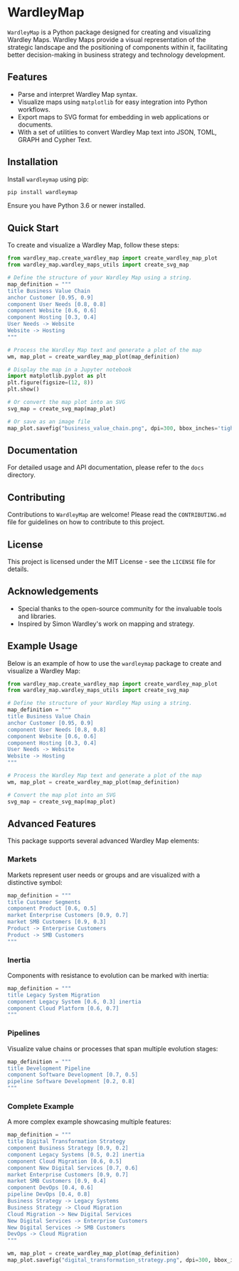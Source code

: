 # WardleyMap

`WardleyMap` is a Python package designed for creating and visualizing Wardley Maps. Wardley Maps provide a visual representation of the strategic landscape and the positioning of components within it, facilitating better decision-making in business strategy and technology development.

## Features

- Parse and interpret Wardley Map syntax.
- Visualize maps using `matplotlib` for easy integration into Python workflows.
- Export maps to SVG format for embedding in web applications or documents.
- With a set of utilities to convert Wardley Map text into JSON, TOML, GRAPH and Cypher Text.

## Installation

Install `wardleymap` using pip:

```bash
pip install wardleymap
```

Ensure you have Python 3.6 or newer installed.

## Quick Start

To create and visualize a Wardley Map, follow these steps:

```python
from wardley_map.create_wardley_map import create_wardley_map_plot
from wardley_map.wardley_maps_utils import create_svg_map

# Define the structure of your Wardley Map using a string.
map_definition = """
title Business Value Chain
anchor Customer [0.95, 0.9]
component User Needs [0.8, 0.8]
component Website [0.6, 0.6]
component Hosting [0.3, 0.4]
User Needs -> Website
Website -> Hosting
"""

# Process the Wardley Map text and generate a plot of the map
wm, map_plot = create_wardley_map_plot(map_definition)

# Display the map in a Jupyter notebook
import matplotlib.pyplot as plt
plt.figure(figsize=(12, 8))
plt.show()

# Or convert the map plot into an SVG
svg_map = create_svg_map(map_plot)

# Or save as an image file
map_plot.savefig("business_value_chain.png", dpi=300, bbox_inches='tight')
```

## Documentation

For detailed usage and API documentation, please refer to the `docs` directory.

## Contributing

Contributions to `WardleyMap` are welcome! Please read the `CONTRIBUTING.md` file for guidelines on how to contribute to this project.

## License

This project is licensed under the MIT License - see the `LICENSE` file for details.

## Acknowledgements

- Special thanks to the open-source community for the invaluable tools and libraries.
- Inspired by Simon Wardley's work on mapping and strategy.

## Example Usage

Below is an example of how to use the `wardleymap` package to create and visualize a Wardley Map:

```python
from wardley_map.create_wardley_map import create_wardley_map_plot
from wardley_map.wardley_maps_utils import create_svg_map

# Define the structure of your Wardley Map using a string.
map_definition = """
title Business Value Chain
anchor Customer [0.95, 0.9]
component User Needs [0.8, 0.8]
component Website [0.6, 0.6]
component Hosting [0.3, 0.4]
User Needs -> Website
Website -> Hosting
"""

# Process the Wardley Map text and generate a plot of the map
wm, map_plot = create_wardley_map_plot(map_definition)

# Convert the map plot into an SVG
svg_map = create_svg_map(map_plot)
```

## Advanced Features

This package supports several advanced Wardley Map elements:

### Markets

Markets represent user needs or groups and are visualized with a distinctive symbol:

```python
map_definition = """
title Customer Segments
component Product [0.6, 0.5]
market Enterprise Customers [0.9, 0.7]
market SMB Customers [0.9, 0.3]
Product -> Enterprise Customers
Product -> SMB Customers
"""
```

### Inertia

Components with resistance to evolution can be marked with inertia:

```python
map_definition = """
title Legacy System Migration
component Legacy System [0.6, 0.3] inertia
component Cloud Platform [0.6, 0.7]
"""
```

### Pipelines

Visualize value chains or processes that span multiple evolution stages:

```python
map_definition = """
title Development Pipeline
component Software Development [0.7, 0.5]
pipeline Software Development [0.2, 0.8]
"""
```

### Complete Example

A more complex example showcasing multiple features:

```python
map_definition = """
title Digital Transformation Strategy
component Business Strategy [0.9, 0.2]
component Legacy Systems [0.5, 0.2] inertia
component Cloud Migration [0.6, 0.5]
component New Digital Services [0.7, 0.6]
market Enterprise Customers [0.9, 0.7]
market SMB Customers [0.9, 0.4]
component DevOps [0.4, 0.6]
pipeline DevOps [0.4, 0.8]
Business Strategy -> Legacy Systems
Business Strategy -> Cloud Migration
Cloud Migration -> New Digital Services
New Digital Services -> Enterprise Customers
New Digital Services -> SMB Customers
DevOps -> Cloud Migration
"""

wm, map_plot = create_wardley_map_plot(map_definition)
map_plot.savefig("digital_transformation_strategy.png", dpi=300, bbox_inches='tight')
```
